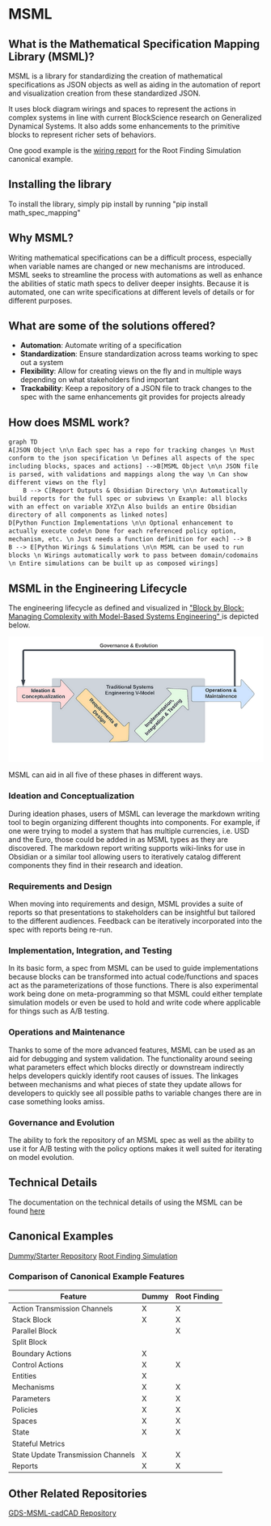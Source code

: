 # MSML

## What is the Mathematical Specification Mapping Library (MSML)?

MSML is a library for standardizing the creation of mathematical specifications as JSON objects as well as aiding in the automation of report and visualization creation from these standardized JSON. 

It uses block diagram wirings and spaces to represent the actions in complex systems in line with current BlockScience research on Generalized Dynamical Systems. It also adds some enhancements to the primitive blocks to represent richer sets of behaviors.

One good example is the [wiring report](https://github.com/SeanMcOwen/Root-Finding-Simulation/blob/main/MSML/reports/Simulation%20Block.md) for the Root Finding Simulation canonical example.

## Installing the library

To install the library, simply pip install by running "pip install math_spec_mapping"

## Why MSML?

Writing mathematical specifications can be a difficult process, especially when variable names are changed or new mechanisms are introduced. MSML seeks to streamline the process with automations as well as enhance the abilities of static math specs to deliver deeper insights. Because it is automated, one can write specifications at different levels of details or for different purposes.


## What are some of the solutions offered?

- **Automation**: Automate writing of a specification
- **Standardization**: Ensure standardization across teams working to spec out a system
- **Flexibility**: Allow for creating views on the fly and in multiple ways depending on what stakeholders find important
- **Trackability**: Keep a repository of a JSON file to track changes to the spec with the same enhancements git provides for projects already

## How does MSML work?


```mermaid
graph TD
A[JSON Object \n\n Each spec has a repo for tracking changes \n Must conform to the json specification \n Defines all aspects of the spec including blocks, spaces and actions] -->B[MSML Object \n\n JSON file is parsed, with validations and mappings along the way \n Can show different views on the fly]
    B --> C[Report Outputs & Obsidian Directory \n\n Automatically build reports for the full spec or subviews \n Example: all blocks with an effect on variable XYZ\n Also builds an entire Obsidian directory of all components as linked notes]
D[Python Function Implementations \n\n Optional enhancement to actually execute code\n Done for each referenced policy option, mechanism, etc. \n Just needs a function definition for each] --> B 
B --> E[Python Wirings & Simulations \n\n MSML can be used to run blocks \n Wirings automatically work to pass between domain/codomains \n Entire simulations can be built up as composed wirings]
```

## MSML in the Engineering Lifecycle

The engineering lifecycle as defined and visualized in ["Block by Block: Managing Complexity with Model-Based Systems Engineering"
](https://blog.block.science/block-by-block-managing-complexity-with-model-based-systems-engineering/) is depicted below.

![Systems Engineering Diagram](SystemsEngineering.png)

MSML can aid in all five of these phases in different ways.

### Ideation and Conceptualization

During ideation phases, users of MSML can leverage the markdown writing tool to begin organizing different thoughts into components. For example, if one were trying to model a system that has multiple currencies, i.e. USD and the Euro, those could be added in as MSML types as they are discovered. The markdown report writing supports wiki-links for use in Obsidian or a similar tool allowing users to iteratively catalog different components they find in their research and ideation. 

### Requirements and Design

When moving into requirements and design, MSML provides a suite of reports so that presentations to stakeholders can be insightful but tailored to the different audiences. Feedback can be iteratively incorporated into the spec with reports being re-run.

### Implementation, Integration, and Testing

In its basic form, a spec from MSML can be used to guide implementations because blocks can be transformed into actual code/functions and spaces act as the parameterizations of those functions. There is also experimental work being done on meta-programming so that MSML could either template simulation models or even be used to hold and write code where applicable for things such as A/B testing.

### Operations and Maintenance

Thanks to some of the more advanced features, MSML can be used as an aid for debugging and system validation. The functionality around seeing what parameters effect which blocks directly or downstream indirectly helps developers quickly identify root causes of issues. The linkages between mechanisms and what pieces of state they update allows for developers to quickly see all possible paths to variable changes there are in case something looks amiss.

### Governance and Evolution

The ability to fork the repository of an MSML spec as well as the ability to use it for A/B testing with the policy options makes it well suited for iterating on model evolution. 

## Technical Details

The documentation on the technical details of using the MSML can be found [here](https://github.com/BlockScience/MSML/tree/main/docs)

## Canonical Examples

[Dummy/Starter Repository](https://github.com/BlockScience/MSML/tree/main/examples/StarterRepo)
[Root Finding Simulation](https://github.com/SeanMcOwen/Root-Finding-Simulation)

### Comparison of Canonical Example Features

| Feature | Dummy | Root Finding |
| --- | --- | --- |
| Action Transmission Channels | X | X |
| Stack Block | X | X |
| Parallel Block |  | X |
| Split Block |  |  |
| Boundary Actions | X |  |
| Control Actions | X | X |
| Entities | X |  |
| Mechanisms | X | X |
| Parameters | X | X |
| Policies | X | X |
| Spaces | X | X |
| State | X | X |
| Stateful Metrics |  |  |
| State Update Transmission Channels | X | X |
| Reports | X | X |

##  Other Related Repositories

[GDS-MSML-cadCAD Repository](https://github.com/BlockScience/GDS-MSML-cadCAD)